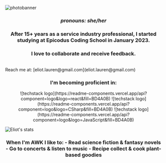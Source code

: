 <img
  src="https://user-images.githubusercontent.com/121843232/221113890-43c37946-534d-4c2e-baef-7146b4923b86.png"
  alt="photobanner"
  style="display: inline-block; margin: 0 auto; max-width: 300px">
<h3 align="center"><i>pronouns: she/her</i></h3>

<h3 align="center">After 15+ years as a service industry professional, I started studying at Epicodus Coding School in January 2023.</h3>

<h3 align="center">I love to collaborate and receive feedback.</h3>
<br>Reach me at: [eliot.lauren@gmail.com](eliot.lauren@gmail.com)

<h3 align="center">I'm becoming proficient in:</h3>

<p align="center">
![techstack logo](https://readme-components.vercel.app/api?component=logo&logo=react&fill=BD4A0B)
![techstack logo](https://readme-components.vercel.app/api?component=logo&logo=CSharp&fill=BD4A0B)
![techstack logo](https://readme-components.vercel.app/api?component=logo&logo=JavaScript&fill=BD4A0B)


![Eliot's stats](https://github-readme-stats.vercel.app/api?username=elgrons&show_icons=true&theme=calm)
</p>

<h3 align="center">When I'm AWK I like to:
- Read science fiction & fantasy novels 
- Go to concerts & listen to music
- Recipe collect & cook plant-based goodies</h3

